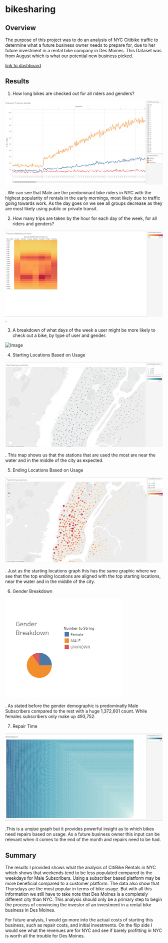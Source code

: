 # bikesharing

## Overview 

The purpose of this project was to do an analysis of NYC Citibike traffic to determine what a future business owner needs to prepare for, due to her future investment in a rental bike company in Des Moines. This Dataset was from August which is what our potential new business picked.

[link to dashboard](https://public.tableau.com/profile/amr.salem8189#!/)

## Results

1. How long bikes are checked out for all riders and genders?

![Image](https://github.com/nypasha1928/bikesharing/blob/main/Images/Checkout%20Times%20by%20Gender.png)

 . We can see that Male are the predominant bike riders in NYC with the highest popularity of rentals in the early mornings, most likely    due to traffic going towards work. As the day goes on we see all groups decrease as they are most likely using public or private transit.

2. How many trips are taken by the hour for each day of the week, for all riders and genders?

 ![Image](https://github.com/nypasha1928/bikesharing/blob/main/Images/Trps%20by%20Weekday%20per%20Hour.png)
 . 
 
 3. A breakdown of what days of the week a user might be more likely to check out a bike, by type of user and gender.
 
 ![Image]()
 
 
 4. Starting Locations Based on Usage
 
 ![Image](https://github.com/nypasha1928/bikesharing/blob/main/Images/Top%20Starting%20Locations.png)
 
 . This map shows us that the stations that are used the most are near the water and in the middle of the city as expected.
 
 5. Ending Locations Based on Usage
 
 ![Image](https://github.com/nypasha1928/bikesharing/blob/main/Images/Top%20Ending%20Locations.png)
 
 . Just as the starting locations graph this has the same graphic where we see that the top ending locations are aligned with the top starting locations, near the water and in the middle of the city.
 
 6. Gender Breakdown

![Image](https://github.com/nypasha1928/bikesharing/blob/main/Images/Gender%20Breakdown.png)

. As stated before the gender demographic is predominatly Male Subscribers compared to the rest with a huge 1,372,601 count. While females subscribers only make up 493,752.

7. Repair Time

![Image](https://github.com/nypasha1928/bikesharing/blob/main/Images/Bike%20Repairs.png)

.This is a unqiue graph but it provides powerful insight as to which bikes need repairs based on usage. As a future business owner this input can be relevant when it comes to the end of the month and repairs need to be had.


## Summary

The results I provided shows what the analysis of CitiBike Rentals in NYC which shows that weekends tend to be less populated compared to the weekdays for Male Subscribers. Using a subscriber based platform may be more beneficial compared to a customer platform. The data also show that Thursdays are the most popular in terms of bike usage. But with all this information we still have to take note that Des Moines is a completely different city than NYC. This analysis should only be a primary step to begin the process of convincing the investor of an investment in a rental bike business in Des Moines.

For future analysis, I would go more into the actual costs of starting this business, such as repair costs, and initial investments. On the flip side I would see what the revenues are for NYC and see if barely profitting in NYC is worth all the trouble for Des Moines.



 
 
